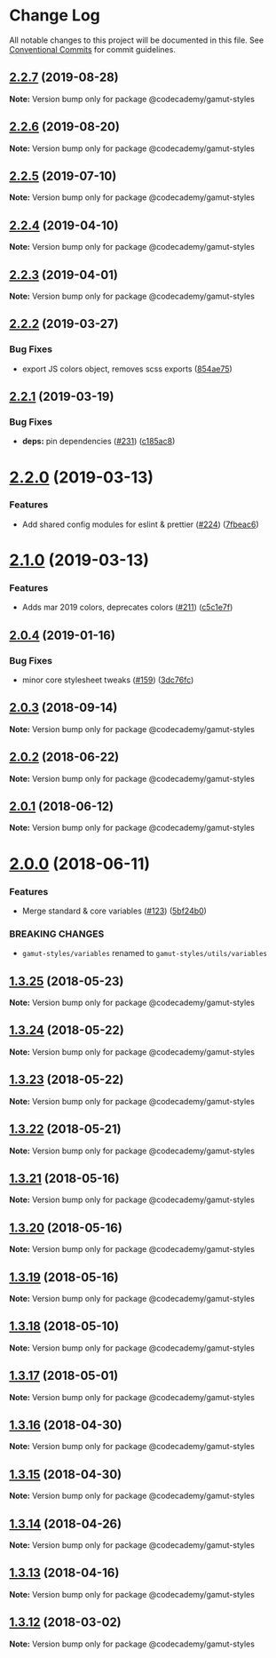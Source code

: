 # Change Log

All notable changes to this project will be documented in this file.
See [Conventional Commits](https://conventionalcommits.org) for commit guidelines.

## [2.2.7](https://github.com/RyzacInc/client-modules/compare/@codecademy/gamut-styles@2.2.5...@codecademy/gamut-styles@2.2.7) (2019-08-28)

**Note:** Version bump only for package @codecademy/gamut-styles





## [2.2.6](https://github.com/RyzacInc/client-modules/compare/@codecademy/gamut-styles@2.2.5...@codecademy/gamut-styles@2.2.6) (2019-08-20)

**Note:** Version bump only for package @codecademy/gamut-styles





## [2.2.5](https://github.com/codecademy-engineering/client-modules/compare/@codecademy/gamut-styles@2.2.4...@codecademy/gamut-styles@2.2.5) (2019-07-10)

**Note:** Version bump only for package @codecademy/gamut-styles





## [2.2.4](https://github.com/codecademy-engineering/client-modules/compare/@codecademy/gamut-styles@2.2.3...@codecademy/gamut-styles@2.2.4) (2019-04-10)

**Note:** Version bump only for package @codecademy/gamut-styles





## [2.2.3](https://github.com/codecademy-engineering/client-modules/compare/@codecademy/gamut-styles@2.2.2...@codecademy/gamut-styles@2.2.3) (2019-04-01)

**Note:** Version bump only for package @codecademy/gamut-styles





## [2.2.2](https://github.com/codecademy-engineering/client-modules/compare/@codecademy/gamut-styles@2.2.1...@codecademy/gamut-styles@2.2.2) (2019-03-27)


### Bug Fixes

* export JS colors object, removes scss exports ([854ae75](https://github.com/codecademy-engineering/client-modules/commit/854ae75))





## [2.2.1](https://github.com/codecademy-engineering/client-modules/compare/@codecademy/gamut-styles@2.2.0...@codecademy/gamut-styles@2.2.1) (2019-03-19)


### Bug Fixes

* **deps:** pin dependencies ([#231](https://github.com/codecademy-engineering/client-modules/issues/231)) ([c185ac8](https://github.com/codecademy-engineering/client-modules/commit/c185ac8))





# [2.2.0](https://github.com/codecademy-engineering/client-modules/compare/@codecademy/gamut-styles@2.1.0...@codecademy/gamut-styles@2.2.0) (2019-03-13)


### Features

* Add shared config modules for eslint & prettier ([#224](https://github.com/codecademy-engineering/client-modules/issues/224)) ([7fbeac6](https://github.com/codecademy-engineering/client-modules/commit/7fbeac6))





# [2.1.0](https://github.com/RyzacInc/gamut/compare/@codecademy/gamut-styles@2.0.4...@codecademy/gamut-styles@2.1.0) (2019-03-13)


### Features

* Adds mar 2019 colors, deprecates colors ([#211](https://github.com/RyzacInc/gamut/issues/211)) ([c5c1e7f](https://github.com/RyzacInc/gamut/commit/c5c1e7f))





<a name="2.0.4"></a>
## [2.0.4](https://github.com/RyzacInc/gamut/compare/@codecademy/gamut-styles@2.0.3...@codecademy/gamut-styles@2.0.4) (2019-01-16)


### Bug Fixes

* minor core stylesheet tweaks ([#159](https://github.com/RyzacInc/gamut/issues/159)) ([3dc76fc](https://github.com/RyzacInc/gamut/commit/3dc76fc))





<a name="2.0.3"></a>
## [2.0.3](https://github.com/RyzacInc/gamut/compare/@codecademy/gamut-styles@2.0.2...@codecademy/gamut-styles@2.0.3) (2018-09-14)

**Note:** Version bump only for package @codecademy/gamut-styles





<a name="2.0.2"></a>
## [2.0.2](https://github.com/RyzacInc/gamut/compare/@codecademy/gamut-styles@2.0.1...@codecademy/gamut-styles@2.0.2) (2018-06-22)

**Note:** Version bump only for package @codecademy/gamut-styles





<a name="2.0.1"></a>
## [2.0.1](https://github.com/RyzacInc/gamut/compare/@codecademy/gamut-styles@2.0.0...@codecademy/gamut-styles@2.0.1) (2018-06-12)

**Note:** Version bump only for package @codecademy/gamut-styles





<a name="2.0.0"></a>
# [2.0.0](https://github.com/RyzacInc/gamut/compare/@codecademy/gamut-styles@1.3.25...@codecademy/gamut-styles@2.0.0) (2018-06-11)


### Features

* Merge standard & core variables ([#123](https://github.com/RyzacInc/gamut/issues/123)) ([5bf24b0](https://github.com/RyzacInc/gamut/commit/5bf24b0))


### BREAKING CHANGES

* `gamut-styles/variables` renamed to `gamut-styles/utils/variables`





<a name="1.3.25"></a>
## [1.3.25](https://github.com/RyzacInc/gamut/compare/@codecademy/gamut-styles@1.3.24...@codecademy/gamut-styles@1.3.25) (2018-05-23)

**Note:** Version bump only for package @codecademy/gamut-styles





<a name="1.3.24"></a>
## [1.3.24](https://github.com/RyzacInc/gamut/compare/@codecademy/gamut-styles@1.3.23...@codecademy/gamut-styles@1.3.24) (2018-05-22)

**Note:** Version bump only for package @codecademy/gamut-styles





<a name="1.3.23"></a>
## [1.3.23](https://github.com/RyzacInc/gamut/compare/@codecademy/gamut-styles@1.3.22...@codecademy/gamut-styles@1.3.23) (2018-05-22)

**Note:** Version bump only for package @codecademy/gamut-styles





<a name="1.3.22"></a>
## [1.3.22](https://github.com/RyzacInc/gamut/compare/@codecademy/gamut-styles@1.3.21...@codecademy/gamut-styles@1.3.22) (2018-05-21)

**Note:** Version bump only for package @codecademy/gamut-styles





<a name="1.3.21"></a>
## [1.3.21](https://github.com/RyzacInc/gamut/compare/@codecademy/gamut-styles@1.3.20...@codecademy/gamut-styles@1.3.21) (2018-05-16)




**Note:** Version bump only for package @codecademy/gamut-styles

<a name="1.3.20"></a>
## [1.3.20](https://github.com/RyzacInc/gamut/compare/@codecademy/gamut-styles@1.3.19...@codecademy/gamut-styles@1.3.20) (2018-05-16)




**Note:** Version bump only for package @codecademy/gamut-styles

<a name="1.3.19"></a>
## [1.3.19](https://github.com/RyzacInc/gamut/compare/@codecademy/gamut-styles@1.3.18...@codecademy/gamut-styles@1.3.19) (2018-05-16)




**Note:** Version bump only for package @codecademy/gamut-styles

<a name="1.3.18"></a>
## [1.3.18](https://github.com/RyzacInc/gamut/compare/@codecademy/gamut-styles@1.3.17...@codecademy/gamut-styles@1.3.18) (2018-05-10)




**Note:** Version bump only for package @codecademy/gamut-styles

<a name="1.3.17"></a>
## [1.3.17](https://github.com/RyzacInc/gamut/compare/@codecademy/gamut-styles@1.3.16...@codecademy/gamut-styles@1.3.17) (2018-05-01)




**Note:** Version bump only for package @codecademy/gamut-styles

<a name="1.3.16"></a>
## [1.3.16](https://github.com/RyzacInc/gamut/compare/@codecademy/gamut-styles@1.3.15...@codecademy/gamut-styles@1.3.16) (2018-04-30)




**Note:** Version bump only for package @codecademy/gamut-styles

<a name="1.3.15"></a>
## [1.3.15](https://github.com/RyzacInc/gamut/compare/@codecademy/gamut-styles@1.3.14...@codecademy/gamut-styles@1.3.15) (2018-04-30)




**Note:** Version bump only for package @codecademy/gamut-styles

<a name="1.3.14"></a>
## [1.3.14](https://github.com/RyzacInc/gamut/compare/@codecademy/gamut-styles@1.3.13...@codecademy/gamut-styles@1.3.14) (2018-04-26)




**Note:** Version bump only for package @codecademy/gamut-styles

<a name="1.3.13"></a>
## [1.3.13](https://github.com/RyzacInc/gamut/compare/@codecademy/gamut-styles@1.3.12...@codecademy/gamut-styles@1.3.13) (2018-04-16)




**Note:** Version bump only for package @codecademy/gamut-styles

<a name="1.3.12"></a>
## [1.3.12](https://github.com/RyzacInc/gamut/compare/@codecademy/gamut-styles@1.3.11...@codecademy/gamut-styles@1.3.12) (2018-03-02)




**Note:** Version bump only for package @codecademy/gamut-styles
